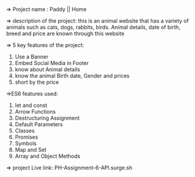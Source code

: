 => Project name : Paddy || Home

=> description of the project:
this is an animal website that has a variety of animals such as cats, dogs, rabbits, birds. Animal details, date of birth, breed and price are known through this website

=> 5 key features of the project:

1.  Use a Banner
2.  Embed Social Media in Footer
3.  know about Animal details
4.  know the animal Birth date, Gender and prices
5.  short by the price

=>ES6 features used:

1. let and const
2. Arrow Functions
3. Destructuring Assignment
4. Default Parameters
5. Classes
6. Promises
7. Symbols
8. Map and Set
9. Array and Object Methods

=> project Live link: PH-Assignment-6-API.surge.sh
